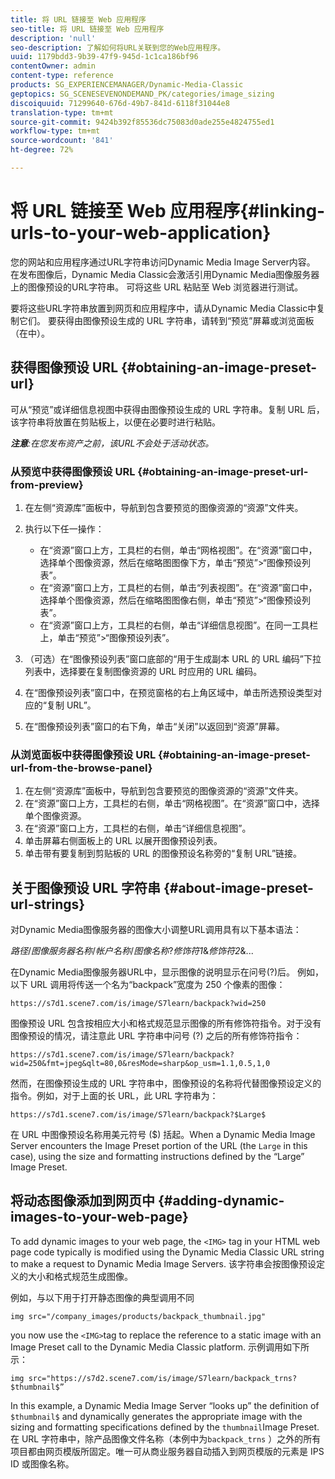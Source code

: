 ```yaml
---
title: 将 URL 链接至 Web 应用程序
seo-title: 将 URL 链接至 Web 应用程序
description: 'null'
seo-description: 了解如何将URL关联到您的Web应用程序。
uuid: 1179bdd3-9b39-47f9-945d-1c1ca186bf96
contentOwner: admin
content-type: reference
products: SG_EXPERIENCEMANAGER/Dynamic-Media-Classic
geptopics: SG_SCENESEVENONDEMAND_PK/categories/image_sizing
discoiquuid: 71299640-676d-49b7-841d-6118f31044e8
translation-type: tm+mt
source-git-commit: 9424b392f85536dc75083d0ade255e4824755ed1
workflow-type: tm+mt
source-wordcount: '841'
ht-degree: 72%

---
```



# 将 URL 链接至 Web 应用程序{#linking-urls-to-your-web-application}

您的网站和应用程序通过URL字符串访问Dynamic Media Image Server内容。 在发布图像后，Dynamic Media Classic会激活引用Dynamic Media图像服务器上的图像预设的URL字符串。 可将这些 URL 粘贴至 Web 浏览器进行测试。

要将这些URL字符串放置到网页和应用程序中，请从Dynamic Media Classic中复制它们。 要获得由图像预设生成的 URL 字符串，请转到“预览”屏幕或浏览面板（在中）。

## 获得图像预设 URL {#obtaining-an-image-preset-url}

可从“预览”或详细信息视图中获得由图像预设生成的 URL 字符串。复制 URL 后，该字符串将放置在剪贴板上，以便在必要时进行粘贴。

***注意&#x200B;**:在您发布资产之前，该URL不会处于活动状态。*

### 从预览中获得图像预设 URL {#obtaining-an-image-preset-url-from-preview}

1. 在左侧“资源库”面板中，导航到包含要预览的图像资源的“资源”文件夹。
1. 执行以下任一操作：

   * 在“资源”窗口上方，工具栏的右侧，单击“网格视图”。在“资源”窗口中，选择单个图像资源，然后在缩略图图像下方，单击“预览”>“图像预设列表”。
   * 在“资源”窗口上方，工具栏的右侧，单击“列表视图”。在“资源”窗口中，选择单个图像资源，然后在缩略图图像右侧，单击“预览”>“图像预设列表”。
   * 在“资源”窗口上方，工具栏的右侧，单击“详细信息视图”。在同一工具栏上，单击“预览”>“图像预设列表”。

1. （可选）在“图像预设列表”窗口底部的“用于生成副本 URL 的 URL 编码”下拉列表中，选择要在复制图像资源的 URL 时应用的 URL 编码。
1. 在“图像预设列表”窗口中，在预览窗格的右上角区域中，单击所选预设类型对应的“复制 URL”。
1. 在“图像预设列表”窗口的右下角，单击“关闭”以返回到“资源”屏幕。

### 从浏览面板中获得图像预设 URL {#obtaining-an-image-preset-url-from-the-browse-panel}

1. 在左侧“资源库”面板中，导航到包含要预览的图像资源的“资源”文件夹。
1. 在“资源”窗口上方，工具栏的右侧，单击“网格视图”。在“资源”窗口中，选择单个图像资源。
1. 在“资源”窗口上方，工具栏的右侧，单击“详细信息视图”。
1. 单击屏幕右侧面板上的 URL 以展开图像预设列表。
1. 单击带有要复制到剪贴板的 URL 的图像预设名称旁的“复制 URL”链接。

## 关于图像预设 URL 字符串 {#about-image-preset-url-strings}

对Dynamic Media图像服务器的图像大小调整URL调用具有以下基本语法：

*路径*/*图像服务器名称*/*帐户名称*/*图像名称*?*修饰符1*&amp;*修饰符2*&amp;...

在Dynamic Media图像服务器URL中，显示图像的说明显示在问号(?)后。 例如，以下 URL 调用将传送一个名为“backpack”宽度为 250 个像素的图像：

```as3
https://s7d1.scene7.com/is/image/S7learn/backpack?wid=250
```

图像预设 URL 包含按相应大小和格式规范显示图像的所有修饰符指令。对于没有图像预设的情况，请注意此 URL 字符串中问号 (?) 之后的所有修饰符指令：

```as3
https://s7d1.scene7.com/is/image/S7learn/backpack?wid=250&fmt=jpeg&qlt=80,0&resMode=sharp&op_usm=1.1,0.5,1,0
```

然而，在图像预设生成的 URL 字符串中，图像预设的名称将代替图像预设定义的指令。例如，对于上面的长 URL，此 URL 字符串为：

```as3
https://s7d1.scene7.com/is/image/S7learn/backpack?$Large$
```

在 URL 中图像预设名称用美元符号 ($) 括起。When a Dynamic Media Image Server encounters the Image Preset portion of the URL (the `Large` in this case), using the size and formatting instructions defined by the “Large” Image Preset.

## 将动态图像添加到网页中 {#adding-dynamic-images-to-your-web-page}

To add dynamic images to your web page, the `<IMG>` tag in your HTML web page code typically is modified using the Dynamic Media Classic URL string to make a request to Dynamic Media Image Servers. 该字符串会按图像预设定义的大小和格式规范生成图像。

例如，与以下用于打开静态图像的典型调用不同

```as3
img src="/company_images/products/backpack_thumbnail.jpg"
```

you now use the `<IMG>`tag to replace the reference to a static image with an Image Preset call to the Dynamic Media Classic platform. 示例调用如下所示：

```as3
img src="https://s7d2.scene7.com/is/image/S7learn/backpack_trns?$thumbnail$”
```

In this example, a Dynamic Media Image Server “looks up” the definition of `$thumbnail$` and dynamically generates the appropriate image with the sizing and formatting specifications defined by the `thumbnail`Image Preset. 在 URL 字符串中，除产品图像文件名称（本例中为`backpack_trns` ）之外的所有项目都由网页模版所固定。唯一可从商业服务器自动插入到网页模版的元素是 IPS ID 或图像名称。
